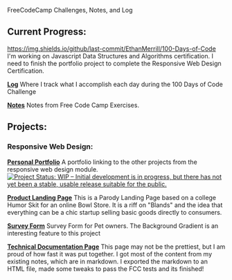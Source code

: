 FreeCodeCamp Challenges, Notes, and Log

## Current Progress:
https://img.shields.io/github/last-commit/EthanMerrill/100-Days-of-Code
I'm working on Javascript Data Structures and Algorithms certification. 
I need to finish the portfolio project to complete the Responsive Web Design Certification.


<a href="journal.md">**Log**</a>
Where I track what I accomplish each day during the 100 Days of Code Challenge

<a href="/notes.md">**Notes**</a>
Notes from Free Code Camp Exercises.


## Projects:

### Responsive Web Design:
<a href="https://ethanmerrill.github.io/100-Days-of-Code/Responsive_Web_Design_Projects/Build_A_Personal_Portfolio_Webpage/PersonalPortfolioPage.html">**Personal Portfolio**</a> A portfolio linking to the other projects from the responsive web design module. <a href="https://www.repostatus.org/#wip"><img src="https://www.repostatus.org/badges/latest/wip.svg" alt="Project Status: WIP – Initial development is in progress, but there has not yet been a stable, usable release suitable for the public." /></a>

<a href="https://ethanmerrill.github.io/100-Days-of-Code/Responsive_Web_Design_Projects/Build_a_product_Landing_Page/Landing_Page.html">**Product Landing Page**</a>
This is a Parody Landing Page based on a college Humor Skit for an online Bowl Store. It is a riff on "Blands" and the idea that everything can be a chic startup selling basic goods directly to consumers. 

<a href="https://ethanmerrill.github.io/100-Days-of-Code/Responsive_Web_Design_Projects/Build_A_Survey_Form/SurveyForm.html">**Survey Form**</a> Survey Form for Pet owners. The Background Gradient is an interesting feature to this project

<a href="https://ethanmerrill.github.io/100-Days-of-Code/Responsive_Web_Design_Projects/Build_a_Technical_Documentation_page/index.html">**Technical Documentation Page**</a> This page may not be the prettiest, but I am proud of how fast it was put together. I got most of the content from my existing notes, which are in markdown. I exported the markdown to an HTML file, made some tweaks to pass the FCC tests and its finished!